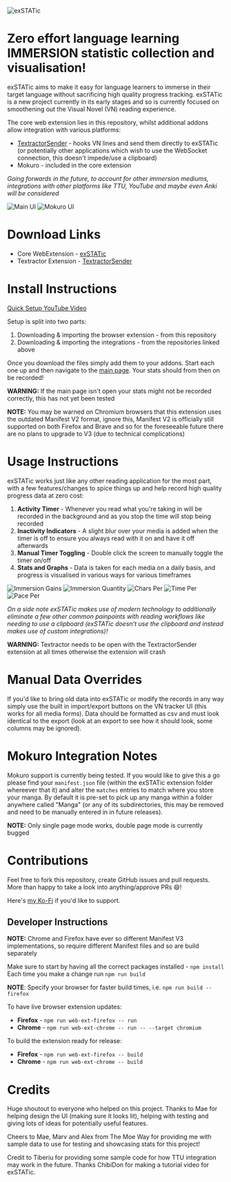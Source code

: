 ![exSTATic](docs/cover.png)

# Zero effort language learning IMMERSION statistic collection and visualisation!

exSTATic aims to make it easy for language learners to immerse in their target language without sacrificing high quality progress tracking.
exSTATic is a new project currently in its early stages and so is currently focused on smoothening out the Visual Novel (VN) reading experience.

The core web extension lies in this repository, whilst additional addons allow integration with various platforms:

* [TextractorSender](https://github.com/KamWithK/TextractorSender) - hooks VN lines and send them directly to exSTATic (or potentially other applications which wish to use the WebSocket connection, this doesn't impede/use a clipboard)
* Mokuro - included in the core extension


*Going forwards in the future, to account for other immersion mediums, integrations with other platforms like TTU, YouTube and maybe even Anki will be considered*

![Main UI](example_screenshots/main_ui.jpg)
![Mokuro UI](example_screenshots/mokuro_ui.png)

# Download Links
* Core WebExtension - [exSTATic](https://github.com/KamWithK/exSTATic/releases/latest)
* Textractor Extension - [TextractorSender](https://github.com/KamWithK/TextractorSender/releases/latest)

# Install Instructions

[Quick Setup YouTube Video](https://www.youtube.com/watch?v=7CKvvYVgTjo)

Setup is split into two parts:

1) Downloading & importing the browser extension - from this repository
2) Downloading & importing the integrations - from the repositories linked above

Once you download the files simply add them to your addons.
Start each one up and then navigate to the [main page](https://kamwithk.github.io/exSTATic/tracker.html).
Your stats should from then on be recorded!

**WARNING:** If the main page isn't open your stats might not be recorded correctly, this has not yet been tested

**NOTE:** You may be warned on Chromium browsers that this extension uses the outdated Manifest V2 format, ignore this, Manifest V2 is officially still supported on both Firefox and Brave and so for the foreseeable future there are no plans to upgrade to V3 (due to technical complications)

# Usage Instructions

exSTATic works just like any other reading application for the most part, with a few features/changes to spice things up and help record high quality progress data at zero cost:

1. **Activity Timer** - Whenever you read what you're taking in will be recorded in the background and as you stop the time will stop being recorded
2. **Inactivity Indicators** - A slight blur over your media is added when the timer is off to ensure you always read with it on and have it off afterwards
3. **Manual Timer Toggling** - Double click the screen to manually toggle the timer on/off
4. **Stats and Graphs** - Data is taken for each media on a daily basis, and progress is visualised in various ways for various timeframes

![Immersion Gains](example_screenshots/immersion_gains_graph.png)
![Immersion Quantity](example_screenshots/immersion_quantity_graph.png)
![Chars Per](example_screenshots/chars_per_graph.png)
![Time Per](example_screenshots/time_per_graph.png)
![Pace Per](example_screenshots/pace_per_graph.png)

*On a side note exSTATic makes use of modern technology to additionally eliminate a few other common painpoints with reading workflows like needing to use a clipboard (exSTATic doesn't use the clipboard and instead makes use of custom integrations)!*

**WARNING:** Textractor needs to be open with the TextractorSender extension at all times otherwise the extension will crash

# Manual Data Overrides

If you'd like to bring old data into exSTATic or modify the records in any way simply use the built in import/export buttons on the VN tracker UI (this works for all media forms).
Data should be formatted as csv and must look identical to the export (look at an export to see how it should look, some columns may be ignored).

# Mokuro Integration Notes

Mokuro support is currently being tested.
If you would like to give this a go please find your `manifest.json` file (within the exSTATic extension folder whereever that it) and alter the `matches` entries to match where you store your manga.
By default it is pre-set to pick up any manga within a folder anywhere called "Manga" (or any of its subdirectories, this may be removed and need to be manually entered in in future releases).

**NOTE:** Only single page mode works, double page mode is currently bugged

# Contributions
Feel free to fork this repository, create GitHub issues and pull requests.
More than happy to take a look into anything/approve PRs 😄!

Here's [my Ko-Fi](https://ko-fi.com/kamwithk) if you'd like to support.

## Developer Instructions
**NOTE:** Chrome and Firefox have ever so different Manifest V3 implementations, so require different Manifest files and so are build separately

Make sure to start by having all the correct packages installed - `npm install`
Each time you make a change run `npm run build`

**NOTE**: Specify your browser for faster build times, i.e. `npm run build -- firefox`

To have live browser extension updates:
* **Firefox** - `npm run web-ext-firefox -- run`
* **Chrome** - `npm run web-ext-chrome -- run -- --target chromium`

To build the extension ready for release:
* **Firefox** - `npm run web-ext-firefox -- build`
* **Chrome** - `npm run web-ext-chrome -- build`

# Credits
Huge shoutout to everyone who helped on this project.
Thanks to Mae for helping design the UI (making sure it looks lit), helping with testing and giving lots of ideas for potentially useful features.

Cheers to Mae, Marv and Alex from The Moe Way for providing me with sample data to use for testing and showcasing stats for this project!

Credit to Tiberiu for providing some sample code for how TTU integration may work in the future.
Thanks ChibiDon for making a tutorial video for exSTATic.
